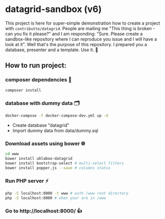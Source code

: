 # datagrid-sandbox (v6)

This project is here for super-simple demonstration how to create a project with `contributte/datagrid`. People are mailing me "This thing is broken - can you fix it please?" and I am responding: "Sure. Please create a sandbox-like repository where I can reproduce you issue and I will have a look at it". Well that's the purpose of this repository. I prepared you a database, presenter and a template. Use it. 🙌

## How to run project:

### composer dependencies 🤪

```bash
composer install
```

### database with dummy data 🗂

```bash
docker-compose -f docker-compose-dev.yml up -d
```

- Create database "datagrid"
- Import dummy data from data/dummy.sql

### Download assets using bower 🌐

```bash
cd www
bower install ublaboo-datagrid
bower install bootstrap-select # multi-select filters
bower install popper.js --save # columns status
```

### Run PHP server ⚡️

```bash
php -S localhost:8000 -t www # with /www root directory
php -S localhost:8000 # when your are in /www
```

### Go to http://localhost:8000/ 👍

